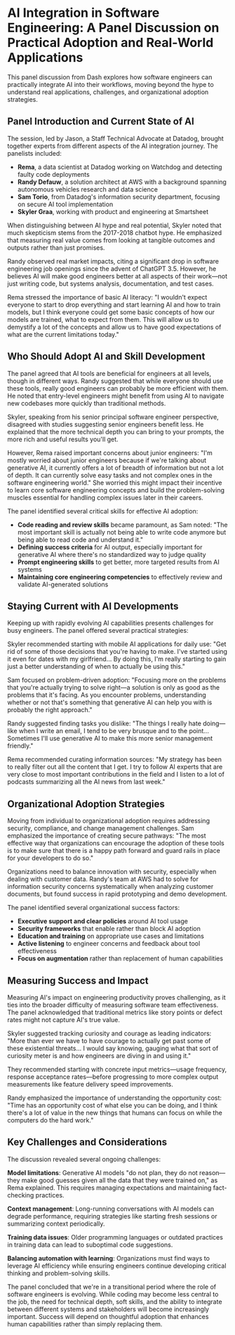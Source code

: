 # AI Integration in Software Engineering: A Panel Discussion on Practical Adoption and Real-World Applications

This panel discussion from Dash explores how software engineers can practically integrate AI into their workflows, moving beyond the hype to understand real applications, challenges, and organizational adoption strategies.

## Panel Introduction and Current State of AI

The session, led by Jason, a Staff Technical Advocate at Datadog, brought together experts from different aspects of the AI integration journey. The panelists included:

- **Rema**, a data scientist at Datadog working on Watchdog and detecting faulty code deployments
- **Randy Defauw**, a solution architect at AWS with a background spanning autonomous vehicles research and data science
- **Sam Torio**, from Datadog's information security department, focusing on secure AI tool implementation
- **Skyler Graa**, working with product and engineering at Smartsheet

When distinguishing between AI hype and real potential, Skyler noted that much skepticism stems from the 2017-2018 chatbot hype. He emphasized that measuring real value comes from looking at tangible outcomes and outputs rather than just promises.

Randy observed real market impacts, citing a significant drop in software engineering job openings since the advent of ChatGPT 3.5. However, he believes AI will make good engineers better at all aspects of their work—not just writing code, but systems analysis, documentation, and test cases.

Rema stressed the importance of basic AI literacy: "I wouldn't expect everyone to start to drop everything and start learning AI and how to train models, but I think everyone could get some basic concepts of how our models are trained, what to expect from them. This will allow us to demystify a lot of the concepts and allow us to have good expectations of what are the current limitations today."

## Who Should Adopt AI and Skill Development

The panel agreed that AI tools are beneficial for engineers at all levels, though in different ways. Randy suggested that while everyone should use these tools, really good engineers can probably be more efficient with them. He noted that entry-level engineers might benefit from using AI to navigate new codebases more quickly than traditional methods.

Skyler, speaking from his senior principal software engineer perspective, disagreed with studies suggesting senior engineers benefit less. He explained that the more technical depth you can bring to your prompts, the more rich and useful results you'll get.

However, Rema raised important concerns about junior engineers: "I'm mostly worried about junior engineers because if we're talking about generative AI, it currently offers a lot of breadth of information but not a lot of depth. It can currently solve easy tasks and not complex ones in the software engineering world." She worried this might impact their incentive to learn core software engineering concepts and build the problem-solving muscles essential for handling complex issues later in their careers.

The panel identified several critical skills for effective AI adoption:

- **Code reading and review skills** became paramount, as Sam noted: "The most important skill is actually not being able to write code anymore but being able to read code and understand it."
- **Defining success criteria** for AI output, especially important for generative AI where there's no standardized way to judge quality
- **Prompt engineering skills** to get better, more targeted results from AI systems
- **Maintaining core engineering competencies** to effectively review and validate AI-generated solutions

## Staying Current with AI Developments

Keeping up with rapidly evolving AI capabilities presents challenges for busy engineers. The panel offered several practical strategies:

Skyler recommended starting with mobile AI applications for daily use: "Get rid of some of those decisions that you're having to make. I've started using it even for dates with my girlfriend... By doing this, I'm really starting to gain just a better understanding of when to actually be using this."

Sam focused on problem-driven adoption: "Focusing more on the problems that you're actually trying to solve right—a solution is only as good as the problems that it's facing. As you encounter problems, understanding whether or not that's something that generative AI can help you with is probably the right approach."

Randy suggested finding tasks you dislike: "The things I really hate doing—like when I write an email, I tend to be very brusque and to the point... Sometimes I'll use generative AI to make this more senior management friendly."

Rema recommended curating information sources: "My strategy has been to really filter out all the content that I get. I try to follow AI experts that are very close to most important contributions in the field and I listen to a lot of podcasts summarizing all the AI news from last week."

## Organizational Adoption Strategies

Moving from individual to organizational adoption requires addressing security, compliance, and change management challenges. Sam emphasized the importance of creating secure pathways: "The most effective way that organizations can encourage the adoption of these tools is to make sure that there is a happy path forward and guard rails in place for your developers to do so."

Organizations need to balance innovation with security, especially when dealing with customer data. Randy's team at AWS had to solve for information security concerns systematically when analyzing customer documents, but found success in rapid prototyping and demo development.

The panel identified several organizational success factors:

- **Executive support and clear policies** around AI tool usage
- **Security frameworks** that enable rather than block AI adoption
- **Education and training** on appropriate use cases and limitations
- **Active listening** to engineer concerns and feedback about tool effectiveness
- **Focus on augmentation** rather than replacement of human capabilities

## Measuring Success and Impact

Measuring AI's impact on engineering productivity proves challenging, as it ties into the broader difficulty of measuring software team effectiveness. The panel acknowledged that traditional metrics like story points or defect rates might not capture AI's true value.

Skyler suggested tracking curiosity and courage as leading indicators: "More than ever we have to have courage to actually get past some of these existential threats... I would say knowing, gauging what that sort of curiosity meter is and how engineers are diving in and using it."

They recommended starting with concrete input metrics—usage frequency, response acceptance rates—before progressing to more complex output measurements like feature delivery speed improvements.

Randy emphasized the importance of understanding the opportunity cost: "Time has an opportunity cost of what else you can be doing, and I think there's a lot of value in the new things that humans can focus on while the computers do the hard work."

## Key Challenges and Considerations

The discussion revealed several ongoing challenges:

**Model limitations**: Generative AI models "do not plan, they do not reason—they make good guesses given all the data that they were trained on," as Rema explained. This requires managing expectations and maintaining fact-checking practices.

**Context management**: Long-running conversations with AI models can degrade performance, requiring strategies like starting fresh sessions or summarizing context periodically.

**Training data issues**: Older programming languages or outdated practices in training data can lead to suboptimal code suggestions.

**Balancing automation with learning**: Organizations must find ways to leverage AI efficiency while ensuring engineers continue developing critical thinking and problem-solving skills.

The panel concluded that we're in a transitional period where the role of software engineers is evolving. While coding may become less central to the job, the need for technical depth, soft skills, and the ability to integrate between different systems and stakeholders will become increasingly important. Success will depend on thoughtful adoption that enhances human capabilities rather than simply replacing them.
